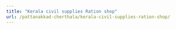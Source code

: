 ```yaml
---
title: "Kerala civil supplies Ration shop"
url: /pattanakkad-cherthala/kerala-civil-supplies-ration-shop/
---
```

